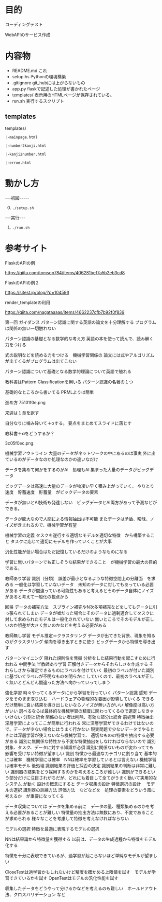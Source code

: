 # 目的
コーディングテスト

WebAPIのサービス作成

# 内容物
- README.md これ
- setup.hs Pythonの環境構築
- .gitignore git_hubには上がらないもの
- app.py flaskで記述した処理が書かれたページ
- templates/ 表示用のHTMLページが保存されている。
- run.sh 実行するスクリプト

## templates

templates/

    |-mainpage.html

    |-number2kanji.html

    |-kanji2number.html

    |-erroe.html

# 動かし方
---初回-----

0. `./setup.sh`

---実行---

1. `./run.sh`


# 参考サイト

FlaskのAPIの例

https://qiita.com/tomson784/items/406281bef7a5b2eb3cd8

FlaskのAPIの例２

https://sitest.jp/blog/?p=10459ß

render_templateの利用

https://qiita.com/nagataaaas/items/4662237cfb7b92f0f839


第一回
ガイダンス
パターン認識に関する英語の論文を十分理解する
プログラムは関係の無い一切触れない

パターン認識の基礎となる数学的な考え方
英語の本を使って読んで、読み解く力をつける

式の説明などを読める力をつける　機械学習関係の
論文には式やアルゴリズムが出てくるがプログラムは出てこない

パターン認識について基礎となる数学的理論について英語で触れる

教科書はPattern Classificationを用いる
パターン認識の名著の１つ

基礎的なところから書いてる
PRMLよりは簡単

進め方
75131f0e.png

来週は１章を訳す

自分なりに噛み砕いて＋αする。
要点をまとめてスライドに落とす

教科書＋αをどうするか？

3c05f0ec.png

機械学習アウトライン
大量のデータがネットワークの中にあるのは事実
外に出ているのがデータなのか処理なのかの違いなだけ

データを集めて何かをするのがAI　処理もAI
集まった大量のデータがビッグデータ

ビッグデータは高速に大量のデータが物凄い早く積み上がっていく。
やりとり速度　貯蓄速度　貯蓄量　がビックデータの要素

データが無いとAI技術も発達しない　ビッグデータとAI両方があって予測などができる。

データが膨大なので人間による情報抽出は不可能
またデータは矛盾、曖昧、ノイズが含まれるので、機械学習が有望

機械学習の定義
タスクを遂行する適切なモデルを適切な特徴　から構築すること
タスクに応じて適切にモデルを作っていくことが大事

汎化性能が低い場合はただ記憶しているだけのようなものになる

学習に無いパターンでも正しそうな結果ができること　が機械学習の最大の目的である。

教師あり学習
識別（分類）
誤差が最小となるような特徴空間上の分離面　を求める
一般化は学習していないデータ　未知のデータに対してもあっている必要がある
データが間違っている可能性もあると考えるとそのデータ自体にノイズがあると考えて一般化の視点から

回帰
データの補完方法　スプライン補完やN次多項補完などをしてもデータに引っ張られてしまい
データが嘘だった場合にそのデータに過剰適合してタスクに対して求められたモデルは一般化されていない
無いところでそのモデルが正しいのか誤差が大きく無いのかなどを考える必要がある

教師無し学習
モデル推定＝クラスタリング
データが出てきた背景、現象を知るのがクラスタリング
傾向を導き出すときに使う
ビッグデータから特徴を導き出す

パターンマイニング
隠れた規則性を発掘
分析をした結果行動を起こすために行われる
中間手法
半教師あり学習
正解付きデータからそれらしさを作成する
それらしさから確定できるものにラベルを付けていく
最初のラベルが付いた識別に基づいてラベルが不明なものを明らかに
していくので、最初のラベルが正しく無いとどんどん間違った方法へ向かっていってしまう

強化学習
時々やってくるデータにから学習を行っていく
パターン認識
感知
データをそのまま取り込む　ハードウェアの物理的な要因が影響していくる
できるだけ簡単に良い結果を導き出したいならノイズが無い方がいい
解像度は高い方がいい
選べるならば最終的な機械学習の精度に関わってくるので選定しなきゃいけない
分割と統合
関係のない者は削除、有効な部分は統合
前処理
特徴抽出
深層学習によってここが簡単に行われる
常に深層学習ができるわけではないので、データが少ない場合にはうまく行かない
現実問題で少ないデータでやるときには深層学習が使えないなら機械学習で、
適切なものの特徴を抽出する必要がある
識別に無関係な特性から不変な特徴抽出をしなければならないので
識別対象、タスク、データに対する知識が必須
識別に関係ないものが変わってても影響を受けない特徴が望ましい
識別
特徴から最適なカテゴリに割り当て
基本的には確率　機械学習には確率　NNは確率を学習しているとは言えない
機械学習は確率モデル
後処理
識別結果の評価と採否の決定
識別結果の判断は非常に難しい
識別器の結果をどう採用するのかを考えるところが難しい
識別ができるという部分だけに注目されがちだが、どれにも着目して全てがうまく動いて実用的なシステム
が動く
設計の概念にすると
データ収集の設計
特徴選択の設計　
モデルの選択
識別器の訓練方法
評価方法　などなどを　処理の要素をどういう風に考えるか　が重要になってくる

データ収集については
データを集める前に　データの量、種類集めるのかを考える必要があることが難しい
特徴量の抽出方法は無数にあり、不変であることが求められる
様々なことを考慮して特徴を考えなければならない

モデルの選択
特徴を最適に表現するモデルの選択

NNは結果論から特徴量を獲得する
以前は、データの生成過程から特徴をモデル化する

特徴を十分に表現できているが、過学習が起こらないほど単純なモデルが望ましい

CloseTestは過学習かもしれないけど精度を確かめる上限値を試す　モデルが学習できているかを試す
OpenTestはモデルの汎化性能を試す

収集したデータをどうやって分けるかなどを考えるのも難しい　ホールドアウト法、クロスバリデーション
など
